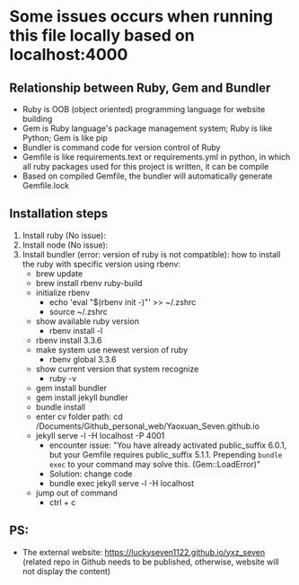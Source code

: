 # Some issues occurs when running this file locally based on localhost:4000

## Relationship between Ruby, Gem and Bundler
* Ruby is OOB (object oriented) programming language for website building
* Gem is Ruby language's package management system; Ruby is like Python; Gem is like pip
* Bundler is command code for version control of Ruby
* Gemfile is like requirements.text or requirements.yml in python, in which all ruby packages used for this project is written, it can be compile 
* Based on compiled Gemfile, the bundler will automatically generate Gemfile.lock

## Installation steps
1. Install ruby (No issue): 
2. Install node (No issue): 
3. Install bundler (error: version of ruby is not compatible): 
    how to install the ruby with specific version using rbenv:
    - brew update
    - brew install rbenv ruby-build
    * initialize rbenv
        - echo 'eval "$(rbenv init -)"' >> ~/.zshrc
        - source ~/.zshrc
    * show available ruby version 
        - rbenv install -l
    - rbenv install 3.3.6
    * make system use newest version of ruby 
        - rbenv global 3.3.6
    * show current version that system recognize 
        - ruby -v
    - gem install bundler 
    - gem install jekyll bundler
    - bundle install
    - enter cv folder path: cd /Documents/Github_personal_web/Yaoxuan_Seven.github.io
    - jekyll serve -l -H localhost -P 4001 
        * encounter issue: 
        "You have already activated public_suffix 6.0.1, but your Gemfile requires public_suffix 5.1.1. Prepending `bundle exec` to your command may solve this. (Gem::LoadError)"
        * Solution: change code
        - bundle exec jekyll serve -l -H localhost
    * jump out of command 
        - ctrl + c

## PS: 
- The external website: https://luckyseven1122.github.io/yxz_seven (related repo in Github needs to be published, otherwise, website will not display the content)
